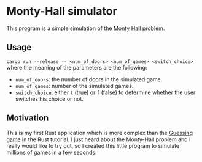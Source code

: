 # Monty-Hall simulator
This program is a simple simulation of the [Monty Hall problem](https://en.wikipedia.org/wiki/Monty_Hall_problem). 

## Usage
`cargo run --release -- <num_of_doors> <num_of_games> <switch_choice>`
where the meaning of the parameters are the following:
- `num_of_doors`: the number of doors in the simulated game.
- `num_of_games`: number of the simulated games.
- `switch_choice`: either `t` (true) or `f` (false) to determine whether the user switches his choice or not.

## Motivation
This is my first Rust application which is more complex than the [Guessing game](https://doc.rust-lang.org/book/ch02-00-guessing-game-tutorial.html) in the Rust tutorial. I just heard about the Monty-Hall problem and I really would like to try out, so I created this little program to simulate millions of games in a few seconds.
